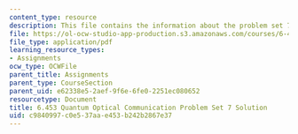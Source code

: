 ```yaml
---
content_type: resource
description: This file contains the information about the problem set 7 solution.
file: https://ol-ocw-studio-app-production.s3.amazonaws.com/courses/6-453-quantum-optical-communication-fall-2016/c9840997c0e537aae453b242b2867e37_MIT6_453F16_ps7_sol.pdf
file_type: application/pdf
learning_resource_types:
- Assignments
ocw_type: OCWFile
parent_title: Assignments
parent_type: CourseSection
parent_uid: e62338e5-2aef-9f6e-6fe0-2251ec080652
resourcetype: Document
title: 6.453 Quantum Optical Communication Problem Set 7 Solution
uid: c9840997-c0e5-37aa-e453-b242b2867e37
---
```

